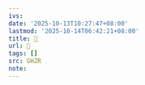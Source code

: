 ```yaml
---
ivs:
date: '2025-10-13T10:27:47+08:00'
lastmod: '2025-10-14T06:42:21+08:00'
title: 􈻈
url: 􈻈
tags: []
src: GHZR
note:
---
```

